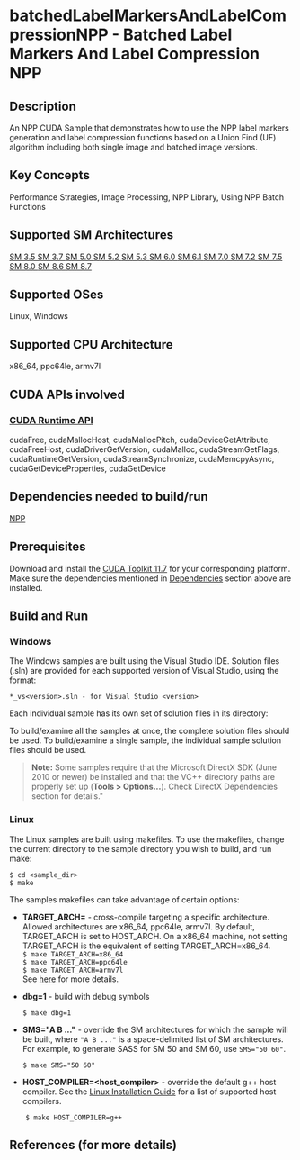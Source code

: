# batchedLabelMarkersAndLabelCompressionNPP - Batched Label Markers And Label Compression NPP

## Description

An NPP CUDA Sample that demonstrates how to use the NPP label markers generation and label compression functions based on a Union Find (UF) algorithm including both single image and batched image versions.

## Key Concepts

Performance Strategies, Image Processing, NPP Library, Using NPP Batch Functions

## Supported SM Architectures

[SM 3.5 ](https://developer.nvidia.com/cuda-gpus)  [SM 3.7 ](https://developer.nvidia.com/cuda-gpus)  [SM 5.0 ](https://developer.nvidia.com/cuda-gpus)  [SM 5.2 ](https://developer.nvidia.com/cuda-gpus)  [SM 5.3 ](https://developer.nvidia.com/cuda-gpus)  [SM 6.0 ](https://developer.nvidia.com/cuda-gpus)  [SM 6.1 ](https://developer.nvidia.com/cuda-gpus)  [SM 7.0 ](https://developer.nvidia.com/cuda-gpus)  [SM 7.2 ](https://developer.nvidia.com/cuda-gpus)  [SM 7.5 ](https://developer.nvidia.com/cuda-gpus)  [SM 8.0 ](https://developer.nvidia.com/cuda-gpus)  [SM 8.6 ](https://developer.nvidia.com/cuda-gpus)  [SM 8.7 ](https://developer.nvidia.com/cuda-gpus)

## Supported OSes

Linux, Windows

## Supported CPU Architecture

x86_64, ppc64le, armv7l

## CUDA APIs involved

### [CUDA Runtime API](http://docs.nvidia.com/cuda/cuda-runtime-api/index.html)
cudaFree, cudaMallocHost, cudaMallocPitch, cudaDeviceGetAttribute, cudaFreeHost, cudaDriverGetVersion, cudaMalloc, cudaStreamGetFlags, cudaRuntimeGetVersion, cudaStreamSynchronize, cudaMemcpyAsync, cudaGetDeviceProperties, cudaGetDevice

## Dependencies needed to build/run
[NPP](../../README.md#npp)

## Prerequisites

Download and install the [CUDA Toolkit 11.7](https://developer.nvidia.com/cuda-downloads) for your corresponding platform.
Make sure the dependencies mentioned in [Dependencies]() section above are installed.

## Build and Run

### Windows
The Windows samples are built using the Visual Studio IDE. Solution files (.sln) are provided for each supported version of Visual Studio, using the format:
```
*_vs<version>.sln - for Visual Studio <version>
```
Each individual sample has its own set of solution files in its directory:

To build/examine all the samples at once, the complete solution files should be used. To build/examine a single sample, the individual sample solution files should be used.
> **Note:** Some samples require that the Microsoft DirectX SDK (June 2010 or newer) be installed and that the VC++ directory paths are properly set up (**Tools > Options...**). Check DirectX Dependencies section for details."

### Linux
The Linux samples are built using makefiles. To use the makefiles, change the current directory to the sample directory you wish to build, and run make:
```
$ cd <sample_dir>
$ make
```
The samples makefiles can take advantage of certain options:
*  **TARGET_ARCH=<arch>** - cross-compile targeting a specific architecture. Allowed architectures are x86_64, ppc64le, armv7l.
    By default, TARGET_ARCH is set to HOST_ARCH. On a x86_64 machine, not setting TARGET_ARCH is the equivalent of setting TARGET_ARCH=x86_64.<br/>
`$ make TARGET_ARCH=x86_64` <br/> `$ make TARGET_ARCH=ppc64le` <br/> `$ make TARGET_ARCH=armv7l` <br/>
    See [here](http://docs.nvidia.com/cuda/cuda-samples/index.html#cross-samples) for more details.
*   **dbg=1** - build with debug symbols
    ```
    $ make dbg=1
    ```
*   **SMS="A B ..."** - override the SM architectures for which the sample will be built, where `"A B ..."` is a space-delimited list of SM architectures. For example, to generate SASS for SM 50 and SM 60, use `SMS="50 60"`.
    ```
    $ make SMS="50 60"
    ```

*  **HOST_COMPILER=<host_compiler>** - override the default g++ host compiler. See the [Linux Installation Guide](http://docs.nvidia.com/cuda/cuda-installation-guide-linux/index.html#system-requirements) for a list of supported host compilers.
```
    $ make HOST_COMPILER=g++
```

## References (for more details)

